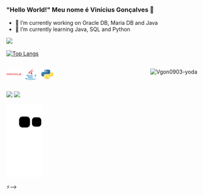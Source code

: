 ### "Hello World!" Meu nome é Vinícius Gonçalves 👋

- 🔭 I’m currently working on Oracle DB, Maria DB and Java
- 🌱 I’m currently learning Java, SQL and Python
<picture>
<source 
  srcset="https://github-readme-stats.vercel.app/api?username=Vgon0903&show_icons=true&theme=dark"
  media="(prefers-color-scheme: dark)"
/>
<source
  srcset="https://github-readme-stats.vercel.app/api?username=Vgon0903&show_icons=true"
  media="(prefers-color-scheme: light), (prefers-color-scheme: no-preference)"
/>
<img src="https://github-readme-stats.vercel.app/api?username=Vgon0903&show_icons=true" />
  
</picture>

[![Top Langs](https://github-readme-stats.vercel.app/api/top-langs/?username=Vgon0903)](https://github.com/Vgon0903/github-readme-stats)  

<div style="display: inline_block"><br>
  <img align="center" alt="Vgon0903-Oracle" height="30" width="40" src="https://raw.githubusercontent.com/devicons/devicon/master/icons/oracle/oracle-original.svg">
  <img align="center" alt="Vgon0903-Java" height="30" width="40" src="https://raw.githubusercontent.com/devicons/devicon/master/icons/java/java-original.svg">
  <img align="center" alt="Vgon0903-Python" height="30" width="40" src="https://raw.githubusercontent.com/devicons/devicon/master/icons/python/python-original.svg">
 <img align="right" alt="Vgon0903-yoda" src="https://img.icons8.com/clouds/100/null/death-star.png">
</div>
  
  ##
 
<div> 
  <a href = "mailto:vinicius_21g@hotmail.com"><img src="https://img.shields.io/badge/-Gmail-%23333?style=for-the-badge&logo=gmail&logoColor=white" target="_blank"></a>
  <a href="https://www.linkedin.com/in/vin%C3%ADcius-gon%C3%A7alves-749a2b220" target="_blank"><img src="https://img.shields.io/badge/-LinkedIn-%230077B5?style=for-the-badge&logo=linkedin&logoColor=white" target="_blank"></a> 
 
  ![Snake animation](https://github.com/rafaballerini/rafaballerini/blob/output/github-contribution-grid-snake.svg)
 
</div>

 ⚡-->
